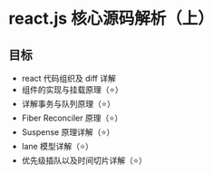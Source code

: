 # react.js 核心源码解析（上）

## 目标

- react 代码组织及 diff 详解
- 组件的实现与挂载原理（⭐）
- 详解事务与队列原理（⭐）
- Fiber Reconciler 原理（⭐）
- Suspense 原理详解（⭐）
- lane 模型详解（⭐）
- 优先级插队以及时间切片详解（⭐）
